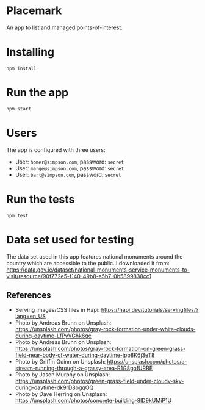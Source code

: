 # Placemark

An app to list and managed points-of-interest.

# Installing

`npm install`

# Run the app

`npm start`

# Users

The app is configured with three users:

- User: `homer@simpson.com`, password: `secret`
- User: `marge@simpson.com`, password: `secret`
- User: `bart@simpson.com`, password: `secret`

# Run the tests

`npm test`

# Data set used for testing

The data set used in this app features national monuments around the country which are accessible to the public. I downloaded it from: https://data.gov.ie/dataset/national-monuments-service-monuments-to-visit/resource/90f772e5-f140-49b8-a5b7-0b5899838cc1

## References

- Serving images/CSS files in Hapi: https://hapi.dev/tutorials/servingfiles/?lang=en_US
- Photo by Andreas Brunn on Unsplash: https://unsplash.com/photos/gray-rock-formation-under-white-clouds-during-daytime-LfPyVGhk6qc
- Photo by Andreas Brunn on Unsplash: https://unsplash.com/photos/gray-rock-formation-on-green-grass-field-near-body-of-water-during-daytime-jpp8K6j3eT8
- Photo by Griffin Quinn on Unsplash: https://unsplash.com/photos/a-stream-running-through-a-grassy-area-R1G8gofURRE
- Photo by Jason Murphy on Unsplash: https://unsplash.com/photos/green-grass-field-under-cloudy-sky-during-daytime-dk9rD8bgqOQ
- Photo by Dave Herring on Unsplash: https://unsplash.com/photos/concrete-building-8lD9kUMiP1U